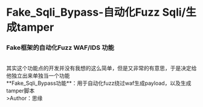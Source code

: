 # Fake_Sqli_Bypass-自动化Fuzz Sqli/生成tamper
### Fake框架的自动化Fuzz WAF/IDS 功能
</br>
其实这个功能点的开发并没有我想的这么简单，但是又非常的有意思，于是决定给他独立出来单独当一个功能
</br>
**Fake_Sqli_Bypass功能**：用于自动化fuzz绕过waf生成payload，以及生成tamper脚本
</br>
>Author：思缘
